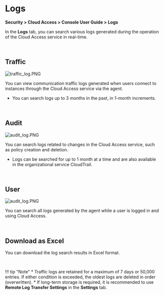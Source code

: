 # Logs

**Security > Cloud Access > Console User Guide > Logs**

In the **Logs** tab, you can search various logs generated during the operation of the Cloud Access service in real-time.

<br>

## Traffic

![traffic_log.PNG](https://kr1-api-object-storage.nhncloudservice.com/v1/AUTH_2acdfabf4efe4efc8a04c00b348110c9/cdn_origin/prod_cloud_access/2025.06.24/traffic_log.png)

You can view communication traffic logs generated when users connect to instances through the Cloud Access service via the agent.
* You can search logs up to 3 months in the past, in 1-month increments.

<br>

## Audit

![audit_log.PNG](https://kr1-api-object-storage.nhncloudservice.com/v1/AUTH_2acdfabf4efe4efc8a04c00b348110c9/cdn_origin/prod_cloud_access/2025.06.24/audit_log.png)

You can search logs related to changes in the Cloud Access service, such as policy creation and deletion.
* Logs can be searched for up to 1 month at a time and are also available in the organizational service CloudTrail.

<br>

## User

![audit_log.PNG](https://kr1-api-object-storage.nhncloudservice.com/v1/AUTH_2acdfabf4efe4efc8a04c00b348110c9/cdn_origin/prod_cloud_access/2025.06.24/user_log.png)

You can search all logs generated by the agent while a user is logged in and using Cloud Access.

<br>

## Download as Excel

You can download the log search results in Excel format.

<br>

!!! tip "Note"
    * Traffic logs are retained for a maximum of 7 days or 50,000 entries. If either condition is exceeded, the oldest logs are deleted in order (overwritten).
        * If long-term storage is required, it is recommended to use **Remote Log Transfer Settings** in the **Settings** tab.